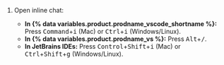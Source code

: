 1. Open inline chat:

   * **In {% data variables.product.prodname_vscode_shortname %}:** Press <kbd>Command</kbd>+<kbd>i</kbd> (Mac) or <kbd>Ctrl</kbd>+<kbd>i</kbd> (Windows/Linux).
   * **In {% data variables.product.prodname_vs %}:** Press <kbd>Alt</kbd>+<kbd>/</kbd>.
   * **In JetBrains IDEs:** Press <kbd>Control</kbd>+<kbd>Shift</kbd>+<kbd>i</kbd> (Mac) or <kbd>Ctrl</kbd>+<kbd>Shift</kbd>+<kbd>g</kbd> (Windows/Linux).
